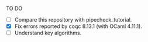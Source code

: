 TO DO

- [ ] Compare this repository with pipecheck_tutorial.
- [x] Fix errors reported by coqc 8.13.1 (with OCaml 4.11.1).
- [ ] Understand key algorithms.